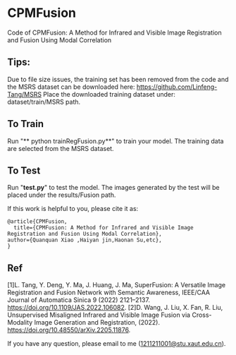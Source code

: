 # CPMFusion
Code of CPMFusion: A Method for Infrared and Visible Image Registration and Fusion Using Modal Correlation

## Tips:<br>
Due to file size issues, the training set has been removed from the code and the MSRS dataset can be downloaded here: https://github.com/Linfeng-Tang/MSRS
Place the downloaded training dataset under: dataset/train/MSRS path.

## To Train 
Run "** python trainRegFusion.py**" to train your model.
The training data are selected from the MSRS dataset. 

## To Test
Run "**test.py**" to test the model.
The images generated by the test will be placed under the results/Fusion path.

If this work is helpful to you, please cite it as:
```
@article{CPMFusion,
  title={CPMFusion: A Method for Infrared and Visible Image Registration and Fusion Using Modal Correlation},
author={Quanquan Xiao ,Haiyan jin,Haonan Su,etc},
}
```
## Ref
[1]L. Tang, Y. Deng, Y. Ma, J. Huang, J. Ma, SuperFusion: A Versatile Image Registration and Fusion Network with Semantic Awareness, IEEE/CAA Journal of Automatica Sinica 9 (2022) 2121–2137. https://doi.org/10.1109/JAS.2022.106082.
[2]D. Wang, J. Liu, X. Fan, R. Liu, Unsupervised Misaligned Infrared and Visible Image Fusion via Cross-Modality Image Generation and Registration, (2022). https://doi.org/10.48550/arXiv.2205.11876.

If you have any question, please email to me (1211211001@stu.xaut.edu.cn).
